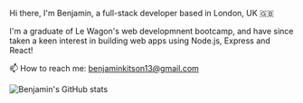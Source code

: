Hi there, I'm Benjamin, a full-stack developer based in London, UK 🇬🇧

I'm a graduate of Le Wagon's web developmnent bootcamp, and have since taken a keen interest in building web apps using Node.js, Express and React!

📫 How to reach me: benjaminkitson13@gmail.com

![Benjamin's GitHub stats](https://github-readme-stats.vercel.app/api?username=benjaminkitson&show_icons=true)
